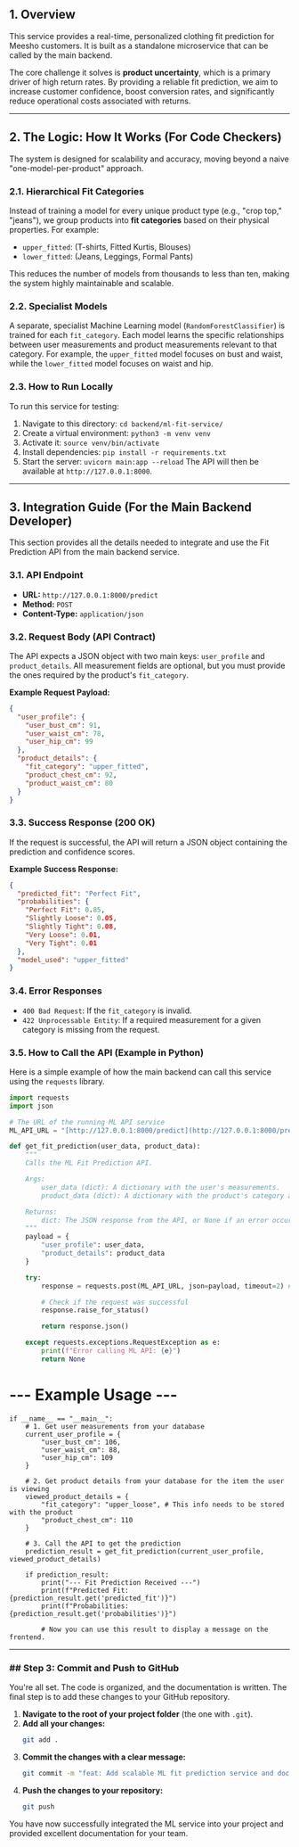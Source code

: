 ## 1. Overview

This service provides a real-time, personalized clothing fit prediction for Meesho customers. It is built as a standalone microservice that can be called by the main backend.

The core challenge it solves is **product uncertainty**, which is a primary driver of high return rates. By providing a reliable fit prediction, we aim to increase customer confidence, boost conversion rates, and significantly reduce operational costs associated with returns.

---

## 2. The Logic: How It Works (For Code Checkers)

The system is designed for scalability and accuracy, moving beyond a naive "one-model-per-product" approach.

### 2.1. Hierarchical Fit Categories

Instead of training a model for every unique product type (e.g., "crop top," "jeans"), we group products into **fit categories** based on their physical properties. For example:

- `upper_fitted`: (T-shirts, Fitted Kurtis, Blouses)
- `lower_fitted`: (Jeans, Leggings, Formal Pants)

This reduces the number of models from thousands to less than ten, making the system highly maintainable and scalable.

### 2.2. Specialist Models

A separate, specialist Machine Learning model (`RandomForestClassifier`) is trained for each `fit_category`. Each model learns the specific relationships between user measurements and product measurements relevant to that category. For example, the `upper_fitted` model focuses on bust and waist, while the `lower_fitted` model focuses on waist and hip.

### 2.3. How to Run Locally

To run this service for testing:

1.  Navigate to this directory: `cd backend/ml-fit-service/`
2.  Create a virtual environment: `python3 -m venv venv`
3.  Activate it: `source venv/bin/activate`
4.  Install dependencies: `pip install -r requirements.txt`
5.  Start the server: `uvicorn main:app --reload`
    The API will then be available at `http://127.0.0.1:8000`.

---

## 3. Integration Guide (For the Main Backend Developer)

This section provides all the details needed to integrate and use the Fit Prediction API from the main backend service.

### 3.1. API Endpoint

- **URL:** `http://127.0.0.1:8000/predict`
- **Method:** `POST`
- **Content-Type:** `application/json`

### 3.2. Request Body (API Contract)

The API expects a JSON object with two main keys: `user_profile` and `product_details`. All measurement fields are optional, but you must provide the ones required by the product's `fit_category`.

**Example Request Payload:**

```json
{
  "user_profile": {
    "user_bust_cm": 91,
    "user_waist_cm": 78,
    "user_hip_cm": 99
  },
  "product_details": {
    "fit_category": "upper_fitted",
    "product_chest_cm": 92,
    "product_waist_cm": 80
  }
}
```

### 3.3. Success Response (200 OK)

If the request is successful, the API will return a JSON object containing the prediction and confidence scores.

**Example Success Response:**

```json
{
  "predicted_fit": "Perfect Fit",
  "probabilities": {
    "Perfect Fit": 0.85,
    "Slightly Loose": 0.05,
    "Slightly Tight": 0.08,
    "Very Loose": 0.01,
    "Very Tight": 0.01
  },
  "model_used": "upper_fitted"
}
```

### 3.4. Error Responses

- `400 Bad Request`: If the `fit_category` is invalid.
- `422 Unprocessable Entity`: If a required measurement for a given category is missing from the request.

### 3.5. How to Call the API (Example in Python)

Here is a simple example of how the main backend can call this service using the `requests` library.

```python
import requests
import json

# The URL of the running ML API service
ML_API_URL = "[http://127.0.0.1:8000/predict](http://127.0.0.1:8000/predict)"

def get_fit_prediction(user_data, product_data):
    """
    Calls the ML Fit Prediction API.

    Args:
        user_data (dict): A dictionary with the user's measurements.
        product_data (dict): A dictionary with the product's category and measurements.

    Returns:
        dict: The JSON response from the API, or None if an error occurred.
    """
    payload = {
        "user_profile": user_data,
        "product_details": product_data
    }

    try:
        response = requests.post(ML_API_URL, json=payload, timeout=2) # 2-second timeout

        # Check if the request was successful
        response.raise_for_status()

        return response.json()

    except requests.exceptions.RequestException as e:
        print(f"Error calling ML API: {e}")
        return None
```

# --- Example Usage ---

```
if __name__ == "__main__":
    # 1. Get user measurements from your database
    current_user_profile = {
        "user_bust_cm": 106,
        "user_waist_cm": 88,
        "user_hip_cm": 109
    }

    # 2. Get product details from your database for the item the user is viewing
    viewed_product_details = {
        "fit_category": "upper_loose", # This info needs to be stored with the product
        "product_chest_cm": 110
    }

    # 3. Call the API to get the prediction
    prediction_result = get_fit_prediction(current_user_profile, viewed_product_details)

    if prediction_result:
        print("--- Fit Prediction Received ---")
        print(f"Predicted Fit: {prediction_result.get('predicted_fit')}")
        print(f"Probabilities: {prediction_result.get('probabilities')}")

        # Now you can use this result to display a message on the frontend.
```

---

### ## Step 3: Commit and Push to GitHub

You're all set. The code is organized, and the documentation is written. The final step is to add these changes to your GitHub repository.

1.  **Navigate to the root of your project folder** (the one with `.git`).
2.  **Add all your changes:**
    ```bash
    git add .
    ```
3.  **Commit the changes with a clear message:**
    ```bash
    git commit -m "feat: Add scalable ML fit prediction service and documentation"
    ```
4.  **Push the changes to your repository:**
    ```bash
    git push
    ```

You have now successfully integrated the ML service into your project and provided excellent documentation for your team.

```

```
